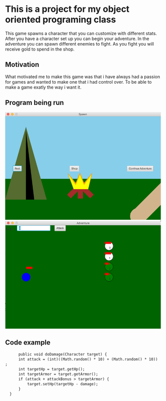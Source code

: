 # <h1> This is a project for my object oriented programing class
This game spawns a character that you can customize with different stats. After you have a character set up you can begin your adventure. In the adventure you can spawn different enemies to fight. As you fight you will receive gold to spend in the shop.
## <h2> Motivation
What motivated me to make this game was that i have always had a passion for games and wanted to make one that i had control over. To be able to make a game exatly the way i want it.
## <h2> Program being run
![Game being run camp](https://github.com/dallinsavage/RPG-Game/blob/master/Screen%20Shot%202021-02-01%20at%205.12.19%20PM.png)
![Game being run combat](https://github.com/dallinsavage/RPG-Game/blob/master/Screen%20Shot%202021-02-02%20at%203.56.22%20PM.png)
## <h2> Code example
  ```
  		public void doDamage(Character target) {
		int attack = (int)((Math.random() * 10) + (Math.random() * 10)) ;
		int targetHp = target.getHp();
		int targetArmor = target.getArmor();
		if (attack + attackBonus > targetArmor) {
			target.setHp(targetHp - damage);
		}
	}
  ```
